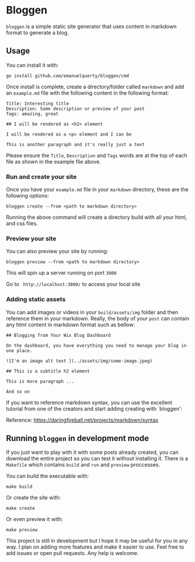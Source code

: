 # Bloggen

`bloggen` is a simple static site generator that uses content in markdown format to generate a blog.

## Usage

You can install it with:

`go install github.com/emanuelquerty/bloggen/cmd`

Once install is complete, create a directory/folder called `markdown` and add an `example.md` file with the following content in the following format:

```
Title: Interesting title
Description: Some description or preview of your post
Tags: amazing, great

## I will be rendered as <h2> element

I will be rendered as a <p> element and I can be

This is another paragraph and it's really just a text
```

Please ensure the `Title`, `Description` and `Tags` words are at the top of each file as shown in the example file above.

### Run and create your site

Once you have your `example.md` file in your `markdown` directory, these are the following options:

`bloggen create --from <path to markdown directory>`

Running the above command will create a directory build with all your html, and css files.

### Preview your site

You can also preview your site by running:

`bloggen preview --from <path to markdown directory>`

This will spin up a server running on port `3000`

Go to ` http://localhost:3000/` to access your local site

### Adding static assets

You can add images or videos in your `build/assets/img` folder and then reference them in your markdown. Really, the body of your `post` can contain any html content in markdown format such as bellow:

```
## Blogging from Your Wix Blog Dashboard

On the dashboard, you have everything you need to manage your blog in one place.

![I'm an image alt text ](../assets/img/some-image.jpeg)

## This is a subtitle h2 element

This is more paragraph ...

And so on
```

If you want to reference markdown syntax, you can use the excellent tutorial from one of the creators and start adding creating with `bloggen':

Reference: https://daringfireball.net/projects/markdown/syntax

## Running `bloggen` in development mode

If you just want to play with it with some posts already created, you can download the entire project so you can test it without installing it. There is a `Makefile` which contains `build` and `run` and `preview` proccesses.

You can build the executable with:

`make build`

Or create the site with:

`make create`

Or even preview it with:

`make preview`

This project is still in development but I hope it may be useful for you in any way. I plan on adding more features and make it easier to use. Feel free to add issues or open pull requests. Any help is welcome.
